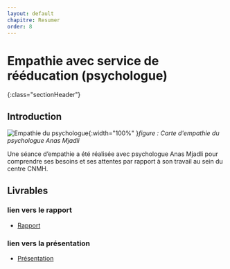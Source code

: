 ```yaml
---
layout: default
chapitre: Resumer
order: 8
---
```


# Empathie avec service de rééducation (psychologue)
{:class="sectionHeader"}

<!-- new slide -->
## Introduction
![Empathie du psychologue](/besoin/empathie-psychologue/images/carte-empathie-service-de-reeducation-Psychologue-Anas-Mjadli.png){:width="100%" }*figure : Carte d'empathie du psychologue Anas Mjadli*
<!-- note -->

Une séance d’empathie a été réalisée avec psychologue Anas Mjadli pour comprendre ses besoins et ses attentes par rapport à son travail au sein du centre CNMH.

<!-- new slide -->
## Livrables

### lien vers le rapport
- [ Rapport](/besoin/empathie-psychologue/rapport.html)
### lien vers la présentation
- [ Présentation ](/besoin/empathie-psychologue/presentation.html)

<!-- new slide -->
